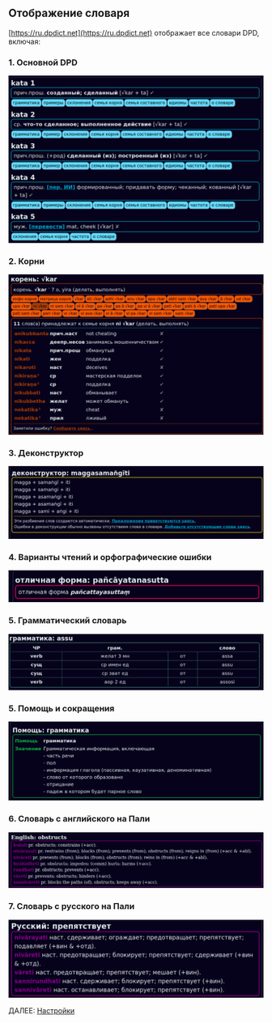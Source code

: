 ## Отображение словаря

[https://ru.dpdict.net](https://ru.dpdict.net) отображает все словари DPD, включая:

### 1. Основной DPD

![DPD main dict](../pics/dpdict.net/dpdict_dpd_main.png)

### 2. Корни

![roots dict](../pics/dpdict.net/dpdict_roots_dict.png)

### 3. Деконструктор

![deconstructor](../pics/dpdict.net/dpdict_deconstructor.png)

### 4. Варианты чтений и орфографические ошибки

![variants](../pics/dpdict.net/dpdict_variant.png)

### 5. Грамматический словарь

![grammar dict](../pics/dpdict.net/dpdict_grammar_dict.png)

### 5. Помощь и сокращения

![help](../pics/dpdict.net/dpdict_help.png)

### 6. Словарь с английского на Пали

![epd](../pics/dpdict.net/dpdict_epd.png)

### 7. Словарь с русского на Пали

![epd](../pics/dpdict.net/dpdict_rpd.png)

ДАЛЕЕ: [Настройки](dpdict_settings.md)